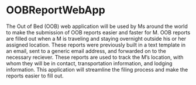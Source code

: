 OOBReportWebApp
===============

The Out of Bed (OOB) web application will be used by Ms around the world to make the submission of OOB reports easier and faster for M. OOB reports are filled out when a M is traveling and staying overnight outside his or her assigned location. These reports were previously built in a text template in an email, sent to a generic email address, and forwarded on to the necessary reciever. These reports are used to track the M’s location, with whom they will be in contact, transportation information, and lodging information. This application will streamline the filing process and make the reports easier to fill out.
